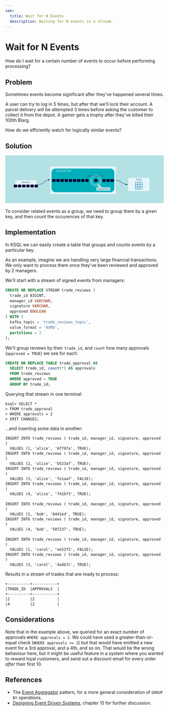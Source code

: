 ```yaml
---
seo:
  title: Wait for N Events
  description: Waiting for N events in a stream.
---
```


# Wait for N Events

How do I wait for a certain number of events to occur before
performing processing?

## Problem

Sometimes events become significant after they've happened several
times.

A user can try to log in 5 times, but after that we'll lock their
account.  A parcel delivery will be attempted 3 times before asking
the customer to collect it from the depot. A gamer gets a trophy after
they've killed their 100th Blarg.

How do we efficiently watch for logically similar events?

## Solution
![wait for N events](../img/wait-for-n-events.svg)

To consider related events as a group, we need to group them by a given key,
and then count the occurences of that key.

## Implementation

In KSQL we can easily create a table that groups and counts events by
a particular key.

As an example, imagine we are handling very large financial
transactions. We only want to process them once they've been reviewed
and approved by 2 managers.

We'll start with a stream of signed events from managers:

```sql
CREATE OR REPLACE STREAM trade_reviews (
  trade_id BIGINT,
  manager_id VARCHAR,
  signature VARCHAR,
  approved BOOLEAN
) WITH (
  kafka_topic = 'trade_reviews_topic',
  value_format = 'AVRO',
  partitions = 2
);
```

We'll group reviews by their `trade_id`, and `count` how many
 approvals (`approved = TRUE`) we see for each:

```sql
CREATE OR REPLACE TABLE trade_approval AS
  SELECT trade_id, count(*) AS approvals
  FROM trade_reviews
  WHERE approved = TRUE
  GROUP BY trade_id;
```

Querying that stream in one terminal:
```
ksql> SELECT * 
> FROM trade_approval 
> WHERE approvals = 2 
> EMIT CHANGES;
```

...and inserting some data in another:

```ksql
INSERT INTO trade_reviews ( trade_id, manager_id, signature, approved )
  VALUES (1, 'alice', '6f797a', TRUE);
INSERT INTO trade_reviews ( trade_id, manager_id, signature, approved )
  VALUES (2, 'alice', 'b523af', TRUE);
INSERT INTO trade_reviews ( trade_id, manager_id, signature, approved )
  VALUES (3, 'alice', 'fe1aaf', FALSE);
INSERT INTO trade_reviews ( trade_id, manager_id, signature, approved )
  VALUES (4, 'alice', 'f41bf3', TRUE);

INSERT INTO trade_reviews ( trade_id, manager_id, signature, approved )
  VALUES (2, 'bob', '0441ed', TRUE);
INSERT INTO trade_reviews ( trade_id, manager_id, signature, approved )
  VALUES (4, 'bob', '50f237', TRUE);

INSERT INTO trade_reviews ( trade_id, manager_id, signature, approved )
  VALUES (1, 'carol', 'ee52f5', FALSE);
INSERT INTO trade_reviews ( trade_id, manager_id, signature, approved )
  VALUES (3, 'carol', '4adb7c', TRUE);
```

Results in a stream of trades that are ready to process:

```
+----------+-----------+
|TRADE_ID  |APPROVALS  |
+----------+-----------+
|2         |2          |
|4         |2          |
```

## Considerations

Note that in the example above, we queried for an exact number of
approvals `WHERE approvals = 2`. We could have used a
greater-than-or-equal check (`WHERE approvals >= 2`) but that would
have emitted a new event for a 3rd approval, and a 4th, and so on.
That would be the wrong behaviour here, but it might be useful feature
in a system where you wanted to reward loyal customers, and send out a
discount email for every order _after_ their first 10.

## References

* The [Event Aggregator](../stream-processing/event-aggregator.md) pattern, for a more general consideration of `GROUP BY` operations.
* [Designing Event Driven Systems](https://www.confluent.io/designing-event-driven-systems/), chapter 15 for further discussion.
